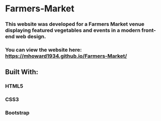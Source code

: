 # Farmers-Market

### This website was developed for a Farmers Market venue displaying featured vegetables and events in a modern front-end web design.
### You can view the website here:  https://mhoward1934.github.io/Farmers-Market/

## Built With:
### HTML5
### CSS3
### Bootstrap
